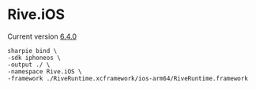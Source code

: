 # Rive.iOS

Current version
[6.4.0](https://github.com/rive-app/rive-ios)

```
sharpie bind \
-sdk iphoneos \
-output ./ \
-namespace Rive.iOS \
-framework ./RiveRuntime.xcframework/ios-arm64/RiveRuntime.framework
```